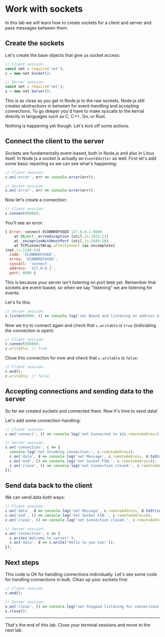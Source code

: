 # Work with sockets

In this lab we will learn how to create sockets for a client and server and pass messages between them.

## Create the sockets

Let's create the base objects that give us socket access:

```js
// Client session:
const net = require('net');
c = new net.Socket();

// Server session:
const net = require('net');
s = new net.Server();
```

This is as close as you get in Node.js to the raw sockets. Node.js still creates abstractions in between for event-handling and accepting connections. To go deeper you'd have to make syscalls to the kernal directly in languages such as C, C++, Go, or Rust.

Nothing is happening yet though. Let's kick off some actions.

## Connect the client to the server

Sockets are fundamentally event-based, both in Node.js and also in Linux itself. In Node.js a socket is actually an `EventEmitter` as well. First let's add some basic reporting so we can see what's happening:

```js
// Client session:
c.on('error', err => console.error(err));

// Server session:
s.on('error', err => console.error(err));
```

Now let's create a connection:

```js
// Client session:
c.connect(8080);
```

You'll see an error:

```js
{ Error: connect ECONNREFUSED 127.0.0.1:8080
    at Object._errnoException (util.js:1022:11)
    at _exceptionWithHostPort (util.js:1044:20)
    at TCPConnectWrap.afterConnect [as oncomplete] 
(net.js:1198:14)
  code: 'ECONNREFUSED',
  errno: 'ECONNREFUSED',
  syscall: 'connect',
  address: '127.0.0.1',
  port: 8080 }
```

This is because your server isn't listening on port `8080` yet. Remember that sockets are event-based, so when we say "listening" we are listening for events.

Let's fix this:

```js
// Server session:
s.listen(8080, () => console.log(`net Bound and listening on address ${s.address()}.`));
```

Now we try to connect again and check that `c.writable` is `true` (indiciating the connection is open):

```js
// Client session:
c.connect(8080);
c.writable; // true
```

Close this connection for now and check that `c.writable` is `false`:

```js
// Client session:
c.end();
c.writable; // false
```

## Accepting connections and sending data to the server

So far we created sockets and connected them. Now it's time to send data!

Let's add some connection-handling:

```js
// Client session:
c.on('connect', () => console.log(`net Connected to ${c.remoteAddress}:${c.remotePort}.`));

// Server session:
s.on('connection', c => {
  console.log('net Incoming connection.', c.remoteAddress);
  c.on('data', d => console.log('net Message', c.remoteAddress, d.toString()));
  c.on('end', () => console.log('net Socket FIN.', c.remoteAddress));
  c.on('close', () => console.log('net Connection closed.', c.remoteAddress));
});
```

## Send data back to the client

We can send data both ways:

```js
// Client session:
c.on('data', d => console.log('net Message', c.remoteAddress, d.toString()));
c.on('end', () => console.log('net Socket FIN.', c.remoteAddress));
c.on('close', () => console.log('net Connection closed.', c.remoteAddress));

// Server session:
s.on('connection', c => {
  c.write('Welcome to server!');
  c.on('data', d => c.write('Hello to you too!'));
});
```

## Next steps

This code is OK for handling connections individually. Let's see some code for handling connections in bulk. Clean up your sockets first:

```js
// Client session
c.end();

// Server session:
s.on('close', () => console.log('net Stopped listening for connections and closed server.'));
s.close();
```

---

That's the end of this lab. Close your terminal sessions and move to the next lab.